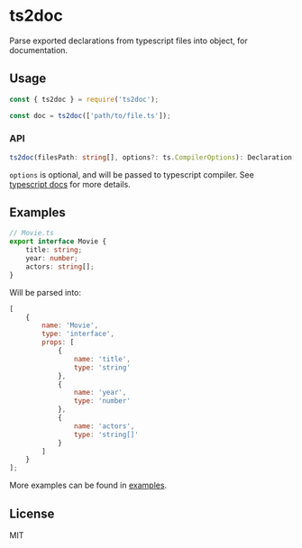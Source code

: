 # ts2doc

Parse exported declarations from typescript files into object, for documentation.

## Usage

```js
const { ts2doc } = require('ts2doc');

const doc = ts2doc(['path/to/file.ts']);
```

### API

```ts
ts2doc(filesPath: string[], options?: ts.CompilerOptions): Declaration[]
```

`options` is optional, and will be passed to typescript compiler. See [typescript docs](https://www.typescriptlang.org/docs/handbook/compiler-options.html) for more details.

## Examples

```ts
// Movie.ts
export interface Movie {
    title: string;
    year: number;
    actors: string[];
}
```

Will be parsed into:

```js
[
    {
        name: 'Movie',
        type: 'interface',
        props: [
            {
                name: 'title',
                type: 'string'
            },
            {
                name: 'year',
                type: 'number'
            },
            {
                name: 'actors',
                type: 'string[]'
            }
        ]
    }
];
```

More examples can be found in [examples](./examples).

## License

MIT
